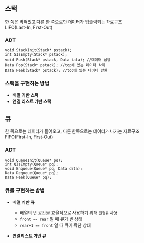 ## 스택

한 쪽은 막혀있고 다른 한 쪽으로만 데이터가 입출력되는 자료구조<br/>
LIFO(Last-In, First-Out)

### ADT

```
void StackInit(Stack* pstack);
int SIsEmpty(Stack* pstack);
void Push(Stack* pstack, Data data); //데이터 삽입
Data Pop(Stack* pstack); //top에 있는 데이터 삭제
Data Peek(Stack* pstack); //top에 있는 데이터 반환
```

### 스택을 구현하는 방법

* **배열 기반 스택**
* **연결 리스트 기반 스택**


## 큐

한 쪽으로는 데이터가 들어오고, 다른 한쪽으로는 데이터가 나가는 자료구조</br>
FIFO(First-In, First-Out)

### ADT

```
void QueueInit(Queue* pq);
int QIsEmpty(Queue* pq);
void Enqueue(Queue* pq, Data data);
Data Dequeue(Queue* pq);
Data Peek(Queue* pq);
```

### 큐를 구현하는 방법

* **배열 기반 큐**

    * 배열의 빈 공간을 효율적으로 사용하기 위해 `원형큐` 사용
    * `front == rear` 일 때 큐가 빈 상태
    * `rear+1 == front` 일 때 큐가 꽉찬 상태

* **연결리스트 기반 큐**